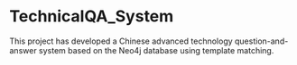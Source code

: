 # TechnicalQA_System
This project has developed a Chinese advanced technology question-and-answer system based on the Neo4j database using template matching.
